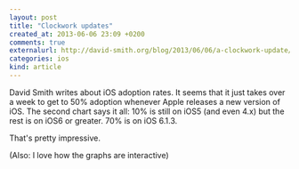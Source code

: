 ```yaml
---
layout: post
title: "Clockwork updates"
created_at: 2013-06-06 23:09 +0200
comments: true
externalurl: http://david-smith.org/blog/2013/06/06/a-clockwork-update/
categories: ios
kind: article
---
```


David Smith writes about iOS adoption rates. It seems that it just takes over a week to get to 50% adoption whenever Apple releases a new version of iOS. The second chart says it all: 10% is still on iOS5 (and even 4.x) but the rest is on iOS6 or greater. 70% is on iOS 6.1.3.

That's pretty impressive.

(Also: I love how the graphs are interactive)
